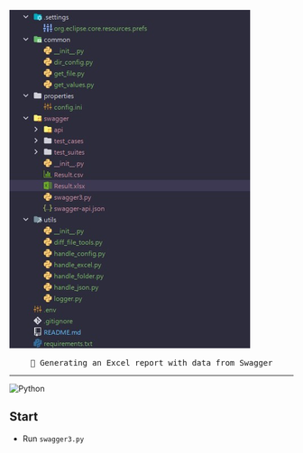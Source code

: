 ![Header](https://github.com/matveysofie/parser_swagger/blob/main/assets/HEADER.jpg)

<p align="center"> 
    <samp>🧾 Generating an Excel report with data from Swagger</samp>
</p>
<hr>

![Python](https://img.shields.io/badge/-Python-ececec?style=for-the-badge&logo=python&logoColor=2c3e50)

## Start
- Run `swagger3.py`
